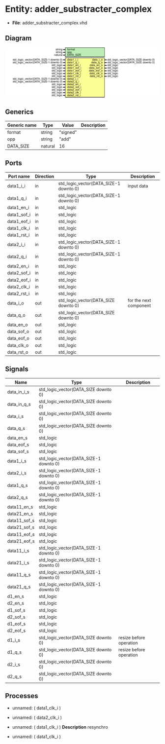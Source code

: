# Entity: adder_substracter_complex

- **File**: adder_substracter_complex.vhd
## Diagram

![Diagram](adder_substracter_complex.svg "Diagram")
## Generics

| Generic name | Type    | Value    | Description |
| ------------ | ------- | -------- | ----------- |
| format       | string  | "signed" |             |
| opp          | string  | "add"    |             |
| DATA_SIZE    | natural | 16       |             |
## Ports

| Port name   | Direction | Type                                   | Description            |
| ----------- | --------- | -------------------------------------- | ---------------------- |
| data1_i_i   | in        | std_logic_vector(DATA_SIZE-1 downto 0) | input data             |
| data1_q_i   | in        | std_logic_vector(DATA_SIZE-1 downto 0) |                        |
| data1_en_i  | in        | std_logic                              |                        |
| data1_sof_i | in        | std_logic                              |                        |
| data1_eof_i | in        | std_logic                              |                        |
| data1_clk_i | in        | std_logic                              |                        |
| data1_rst_i | in        | std_logic                              |                        |
| data2_i_i   | in        | std_logic_vector(DATA_SIZE-1 downto 0) |                        |
| data2_q_i   | in        | std_logic_vector(DATA_SIZE-1 downto 0) |                        |
| data2_en_i  | in        | std_logic                              |                        |
| data2_sof_i | in        | std_logic                              |                        |
| data2_eof_i | in        | std_logic                              |                        |
| data2_clk_i | in        | std_logic                              |                        |
| data2_rst_i | in        | std_logic                              |                        |
| data_i_o    | out       | std_logic_vector(DATA_SIZE downto 0)   | for the next component |
| data_q_o    | out       | std_logic_vector(DATA_SIZE downto 0)   |                        |
| data_en_o   | out       | std_logic                              |                        |
| data_sof_o  | out       | std_logic                              |                        |
| data_eof_o  | out       | std_logic                              |                        |
| data_clk_o  | out       | std_logic                              |                        |
| data_rst_o  | out       | std_logic                              |                        |
## Signals

| Name          | Type                                   | Description             |
| ------------- | -------------------------------------- | ----------------------- |
| data_in_i_s   | std_logic_vector(DATA_SIZE downto 0)   |                         |
|  data_in_q_s  | std_logic_vector(DATA_SIZE downto 0)   |                         |
| data_i_s      | std_logic_vector(DATA_SIZE downto 0)   |                         |
|  data_q_s     | std_logic_vector(DATA_SIZE downto 0)   |                         |
| data_en_s     | std_logic                              |                         |
|  data_eof_s   | std_logic                              |                         |
|  data_sof_s   | std_logic                              |                         |
| data1_i_s     | std_logic_vector(DATA_SIZE-1 downto 0) |                         |
|  data2_i_s    | std_logic_vector(DATA_SIZE-1 downto 0) |                         |
| data1_q_s     | std_logic_vector(DATA_SIZE-1 downto 0) |                         |
|  data2_q_s    | std_logic_vector(DATA_SIZE-1 downto 0) |                         |
| data11_en_s   | std_logic                              |                         |
|  data21_en_s  | std_logic                              |                         |
| data11_sof_s  | std_logic                              |                         |
|  data21_sof_s | std_logic                              |                         |
| data11_eof_s  | std_logic                              |                         |
|  data21_eof_s | std_logic                              |                         |
| data11_i_s    | std_logic_vector(DATA_SIZE-1 downto 0) |                         |
|  data21_i_s   | std_logic_vector(DATA_SIZE-1 downto 0) |                         |
| data11_q_s    | std_logic_vector(DATA_SIZE-1 downto 0) |                         |
|  data21_q_s   | std_logic_vector(DATA_SIZE-1 downto 0) |                         |
| d1_en_s       | std_logic                              |                         |
|  d2_en_s      | std_logic                              |                         |
| d1_sof_s      | std_logic                              |                         |
|  d2_sof_s     | std_logic                              |                         |
| d1_eof_s      | std_logic                              |                         |
|  d2_eof_s     | std_logic                              |                         |
| d1_i_s        | std_logic_vector(DATA_SIZE downto 0)   | resize before operation |
|  d1_q_s       | std_logic_vector(DATA_SIZE downto 0)   | resize before operation |
| d2_i_s        | std_logic_vector(DATA_SIZE downto 0)   |                         |
|  d2_q_s       | std_logic_vector(DATA_SIZE downto 0)   |                         |
## Processes
- unnamed: ( data1_clk_i )
- unnamed: ( data2_clk_i )
- unnamed: ( data1_clk_i )
**Description**
resynchro

- unnamed: ( data1_clk_i )
